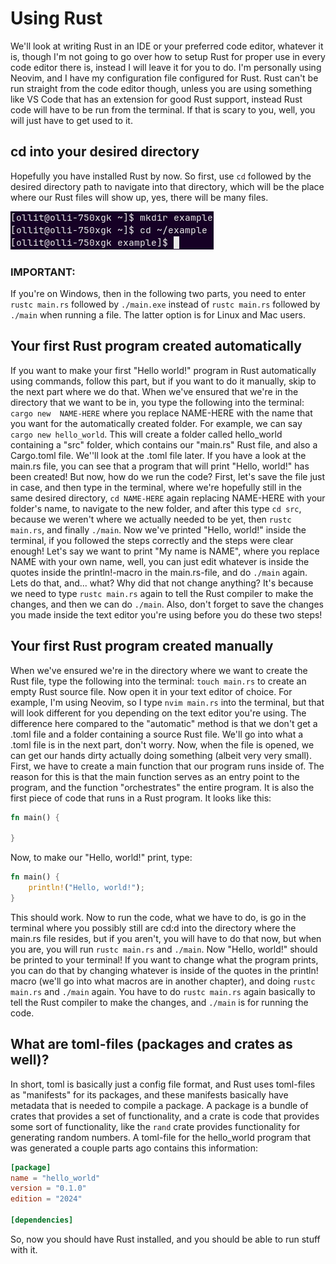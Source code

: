 # Using Rust

<p>We'll look at writing Rust in an IDE or your preferred code editor, whatever it is, though I'm not going to go over how to setup Rust for proper use
in every code editor there is, instead I will leave it for you to do. I'm personally using Neovim, and I have my configuration file configured for Rust. 
Rust can't be run straight from the code editor though, unless you are using something like VS Code that has an extension for good Rust support, 
instead Rust code will have to be run from the terminal. If that is scary to you, well, you will just have to get used to it.<p>

## cd into your desired directory

Hopefully you have installed Rust by now. So first, use `cd` followed by the desired directory path to navigate into that directory, which will be the place where our Rust files will
show up, yes, there will be many files.

![Make directory and cd](https://github.com/olkku45/rust-tutorial/blob/main/images/mkdir-cd-rust-tutorial.png)

### IMPORTANT:
If you're on Windows, then in the following two parts, you need to enter `rustc main.rs` followed by `./main.exe` instead of 
`rustc main.rs` followed by `./main` when running a file. The latter option is for Linux and Mac users.

## Your first Rust program created automatically

If you want to make your first "Hello world!" program in Rust automatically using commands, follow this part, but if you want to
do it manually, skip to the next part where we do that. 
When we've ensured that we're in the directory that we want to be in, you type the following into the terminal: 
`cargo new  NAME-HERE` where you replace NAME-HERE with the name that you want for the automatically created folder. For example,
we can say `cargo new hello_world`. This will create a folder called hello_world containing a "src" folder, which contains our "main.rs" Rust file, and also a
Cargo.toml file. We''ll look at the .toml file later. If you have a look at the main.rs file, you can see that a program that will print "Hello, world!" has
been created! But now, how do we run the code? First, let's save the file just in case, and then type in the terminal, where we're hopefully still
in the same desired directory, `cd NAME-HERE` again replacing NAME-HERE with your folder's name, to navigate to the new folder, and after this type 
`cd src`, because we weren't where we actually needed to be yet, then `rustc main.rs`, and finally `./main`. Now we've printed
"Hello, world!" inside the terminal, if you followed the steps correctly and the steps were clear enough! Let's say we want to print "My name is
NAME", where you replace NAME with your own name, well, you can just edit whatever is inside the quotes inside the println!-macro in the main.rs-file,
and do `./main` again. Lets do that, and... what? Why did that not change anything? It's because we need to type `rustc main.rs`
again to tell the Rust compiler to make the changes, and then we can do `./main`. Also, don't forget to save the changes you made
inside the text editor you're using before you do these two steps! 

## Your first Rust program created manually

When we've ensured we're in the directory where we want to create the Rust file, type the following into the terminal: `touch main.rs` to create an empty Rust source file. 
Now open it in your text editor of choice. For example, I'm using Neovim, so I type `nvim main.rs` into the terminal, but that will look 
different for you depending on the text editor you're using. The difference here compared to the "automatic" method is that we don't get a .toml
file and a folder containing a source Rust file. We'll go into what a .toml file is in the next part, don't worry. Now, when the file is opened, we can get
our hands dirty actually doing something (albeit very very small). First, we have to create a main function that our program runs inside of.
The reason for this is that the main function serves as an entry point to the program, and the function "orchestrates" the entire program. It is
also the first piece of code that runs in a Rust program. It looks like this:
```rust
fn main() {
	
}
```
	
Now, to make our "Hello, world!" print, type:
```rust	
fn main() {
    println!("Hello, world!");
}
```
	
This should work. Now to run the code, what we have to do, is go in the terminal where you possibly still are cd:d into the directory where the 
main.rs file resides, but if you aren't, you will have to do that now, but when you are, you will run `rustc main.rs` and `./main`. Now "Hello, world!"
should be printed to your terminal! If you want to change what the program prints, you can do that by changing whatever is inside of the quotes
in the println! macro (we'll go into what macros are in another chapter), and doing `rustc main.rs` and `./main` again. You have to do `rustc main.rs` again
basically to tell the Rust compiler to make the changes, and `./main` is for running the code.

## What are toml-files (packages and crates as well)?

In short, toml is basically just a config file format, and Rust uses toml-files as "manifests" for its packages, and these manifests basically have 
metadata that is needed to compile a package. A package is a bundle of crates that provides a set of functionality, and a crate is code 
that provides some sort of functionality, like the `rand` crate provides functionality for generating random numbers. A toml-file for the hello_world 
program that was generated a couple parts ago contains this information:
```toml
[package]
name = "hello_world"
version = "0.1.0"
edition = "2024"

[dependencies]
```

So, now you should have Rust installed, and you should be able to run stuff with it.